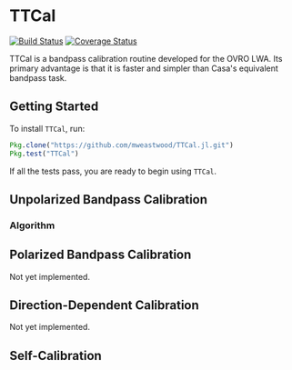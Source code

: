 # TTCal

[![Build Status](https://travis-ci.org/mweastwood/TTCal.jl.svg?branch=master)](https://travis-ci.org/mweastwood/TTCal.jl)
[![Coverage Status](https://img.shields.io/coveralls/mweastwood/TTCal.jl.svg?style=flat)](https://coveralls.io/r/mweastwood/TTCal.jl?branch=master)

TTCal is a bandpass calibration routine developed for the OVRO LWA. Its primary advantage is that it is faster and simpler than Casa's equivalent bandpass task.

## Getting Started

To install `TTCal`, run:
```julia
Pkg.clone("https://github.com/mweastwood/TTCal.jl.git")
Pkg.test("TTCal")
```
If all the tests pass, you are ready to begin using `TTCal`.

## Unpolarized Bandpass Calibration
### Algorithm

## Polarized Bandpass Calibration

Not yet implemented.

## Direction-Dependent Calibration

Not yet implemented.

## Self-Calibration
